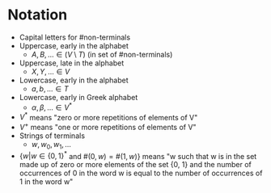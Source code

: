 # Notation
- Capital letters for #non-terminals
- Uppercase, early in the alphabet
	- $A, B, ... \in (V \setminus T)$ (in set of #non-terminals)
- Uppercase, late in the alphabet
	- $X, Y, ... \in V$
- Lowercase, early in the alphabet
	- $a, b, ... \in T$
- Lowercase, early in Greek alphabet
	- $\alpha, \beta, ... \in V^*$
- $V^*$ means "zero or more repetitions of elements of V"
- $V^+$ means "one or more repetitions of elements of V"
- Strings of terminals
	- $w, w_0, w_1, ...$
- $\{w | w \in \{0, 1\}^*$ and $\#(0, w) = \#(1, w)\}$ means "w such that w is in the set made up of zero or more elements of the set {0, 1} and the number of occurrences of 0 in the word w is equal to the number of occurrences of 1 in the word w"